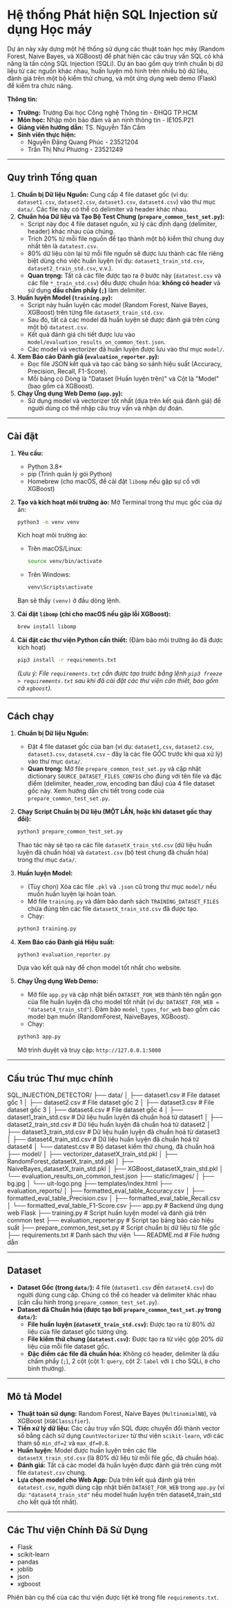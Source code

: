 # Hệ thống Phát hiện SQL Injection sử dụng Học máy

Dự án này xây dựng một hệ thống sử dụng các thuật toán học máy (Random Forest, Naive Bayes, và XGBoost) để phát hiện các câu truy vấn SQL có khả năng là tấn công SQL Injection (SQLi). Dự án bao gồm quy trình chuẩn bị dữ liệu từ các nguồn khác nhau, huấn luyện mô hình trên nhiều bộ dữ liệu, đánh giá trên một bộ kiểm thử chung, và một ứng dụng web demo (Flask) để kiểm tra chức năng.

**Thông tin:**
* **Trường:** Trường Đại học Công nghệ Thông tin - ĐHQG TP.HCM
* **Môn học:** Nhập môn bảo đảm và an ninh thông tin - IE105.P21
* **Giảng viên hướng dẫn:** TS. Nguyễn Tấn Cầm
* **Sinh viên thực hiện:**
    * Nguyễn Đặng Quang Phúc - 23521204
    * Trần Thị Như Phương - 23521249

---

## Quy trình Tổng quan

1.  **Chuẩn bị Dữ liệu Nguồn:** Cung cấp 4 file dataset gốc (ví dụ: `dataset1.csv`, `dataset2.csv`, `dataset3.csv`, `dataset4.csv`) vào thư mục `data/`. Các file này có thể có delimiter và header khác nhau.
2.  **Chuẩn hóa Dữ liệu và Tạo Bộ Test Chung (`prepare_common_test_set.py`):**
    * Script này đọc 4 file dataset nguồn, xử lý các định dạng (delimiter, header) khác nhau của chúng.
    * Trích 20% từ mỗi file nguồn để tạo thành một bộ kiểm thử chung duy nhất tên là `datatest.csv`.
    * 80% dữ liệu còn lại từ mỗi file nguồn sẽ được lưu thành các file riêng biệt dùng cho việc huấn luyện (ví dụ: `dataset1_train_std.csv`, `dataset2_train_std.csv`, v.v.).
    * **Quan trọng:** Tất cả các file được tạo ra ở bước này (`datatest.csv` và các file `*_train_std.csv`) đều được chuẩn hóa: **không có header** và sử dụng **dấu chấm phẩy (`;`)** làm delimiter.
3.  **Huấn luyện Model (`training.py`):**
    * Script này huấn luyện các model (Random Forest, Naive Bayes, XGBoost) trên từng file `datasetX_train_std.csv`.
    * Sau đó, tất cả các model đã huấn luyện sẽ được đánh giá trên cùng một bộ `datatest.csv`.
    * Kết quả đánh giá chi tiết được lưu vào `model/evaluation_results_on_common_test.json`.
    * Các model và vectorizer đã huấn luyện được lưu vào thư mục `model/`.
4.  **Xem Báo cáo Đánh giá (`evaluation_reporter.py`):**
    * Đọc file JSON kết quả và tạo các bảng so sánh hiệu suất (Accuracy, Precision, Recall, F1-Score).
    * Mỗi bảng có Dòng là "Dataset (Huấn luyện trên)" và Cột là "Model" (bao gồm cả XGBoost).
5.  **Chạy Ứng dụng Web Demo (`app.py`):**
    * Sử dụng model và vectorizer tốt nhất (dựa trên kết quả đánh giá) để người dùng có thể nhập câu truy vấn và nhận dự đoán.

---

## Cài đặt

1.  **Yêu cầu:**
    * Python 3.8+
    * pip (Trình quản lý gói Python)
    * Homebrew (cho macOS, để cài đặt `libomp` nếu gặp sự cố với XGBoost)

2.  **Tạo và kích hoạt môi trường ảo:**
    Mở Terminal trong thư mục gốc của dự án:
    ```bash
    python3 -m venv venv
    ```
    Kích hoạt môi trường ảo:
    * Trên macOS/Linux:
        ```bash
        source venv/bin/activate
        ```
    * Trên Windows:
        ```bash
        venv\Scripts\activate
        ```
    Bạn sẽ thấy `(venv)` ở đầu dòng lệnh.

3.  **Cài đặt `libomp` (chỉ cho macOS nếu gặp lỗi XGBoost):**
    ```bash
    brew install libomp
    ```

4.  **Cài đặt các thư viện Python cần thiết:**
    (Đảm bảo môi trường ảo đã được kích hoạt)
    ```bash
    pip3 install -r requirements.txt
    ```
    *(Lưu ý: File `requirements.txt` cần được tạo trước bằng lệnh `pip3 freeze > requirements.txt` sau khi đã cài đặt các thư viện cần thiết, bao gồm cả `xgboost`).*

---

## Cách chạy

1.  **Chuẩn bị Dữ liệu Nguồn:**
    * Đặt 4 file dataset gốc của bạn (ví dụ: `dataset1.csv`, `dataset2.csv`, `dataset3.csv`, `dataset4.csv` - đây là các file GỐC trước khi qua xử lý) vào thư mục `data/`.
    * **Quan trọng:** Mở file `prepare_common_test_set.py` và cập nhật dictionary `SOURCE_DATASET_FILES_CONFIG` cho đúng với tên file và đặc điểm (delimiter, header\_row, encoding ban đầu) của 4 file dataset gốc này. Xem hướng dẫn chi tiết trong code của `prepare_common_test_set.py`.

2.  **Chạy Script Chuẩn bị Dữ liệu (MỘT LẦN, hoặc khi dataset gốc thay đổi):**
    ```bash
    python3 prepare_common_test_set.py
    ```
    Thao tác này sẽ tạo ra các file `datasetX_train_std.csv` (dữ liệu huấn luyện đã chuẩn hóa) và `datatest.csv` (bộ test chung đã chuẩn hóa) trong thư mục `data/`.

3.  **Huấn luyện Model:**
    * (Tùy chọn) Xóa các file `.pkl` và `.json` cũ trong thư mục `model/` nếu muốn huấn luyện lại hoàn toàn.
    * Mở file `training.py` và đảm bảo danh sách `TRAINING_DATASET_FILES` chứa đúng tên các file `datasetX_train_std.csv` đã được tạo.
    * Chạy:
    ```bash
    python3 training.py
    ```

4.  **Xem Báo cáo Đánh giá Hiệu suất:**
    ```bash
    python3 evaluation_reporter.py
    ```
    Dựa vào kết quả này để chọn model tốt nhất cho website.

5.  **Chạy Ứng dụng Web Demo:**
    * Mở file `app.py` và cập nhật biến `DATASET_FOR_WEB` thành tên ngắn gọn của file huấn luyện đã cho model tốt nhất (ví dụ: `DATASET_FOR_WEB = "dataset4_train_std"`). Đảm bảo `model_types_for_web` bao gồm các model bạn muốn (RandomForest, NaiveBayes, XGBoost).
    * Chạy:
    ```bash
    python3 app.py
    ```
    Mở trình duyệt và truy cập: `http://127.0.0.1:5000`

---

## Cấu trúc Thư mục chính

SQL_INJECTION_DETECTOR/
├── data/
│   ├── dataset1.csv                     # File dataset gốc 1
│   ├── dataset2.csv                     # File dataset gốc 2
│   ├── dataset3.csv                     # File dataset gốc 3
│   ├── dataset4.csv                     # File dataset gốc 4
│   ├── dataset1_train_std.csv           # Dữ liệu huấn luyện đã chuẩn hoá từ dataset1
│   ├── dataset2_train_std.csv           # Dữ liệu huấn luyện đã chuẩn hoá từ dataset2
│   ├── dataset3_train_std.csv           # Dữ liệu huấn luyện đã chuẩn hoá từ dataset3
│   ├── dataset4_train_std.csv           # Dữ liệu huấn luyện đã chuẩn hoá từ dataset4
│   └── datatest.csv                     # Bộ dataset kiểm thử chung, đã chuẩn hoá
├── model/
│   ├── vectorizer_datasetX_train_std.pkl
│   ├── RandomForest_datasetX_train_std.pkl
│   ├── NaiveBayes_datasetX_train_std.pkl
│   ├── XGBoost_datasetX_train_std.pkl
│   └── evaluation_results_on_common_test.json
├── static/images/
│   ├── bg.jpg
│   └── uit-logo.png
├── templates/index.html
├── evaluation_reports/
│   ├── formatted_eval_table_Accuracy.csv
│   ├── formatted_eval_table_Precision.csv
│   ├── formatted_eval_table_Recall.csv
│   └── formatted_eval_table_F1-Score.csv
├── app.py                             # Backend ứng dụng web Flask
├── training.py                        # Script huấn luyện model và đánh giá trên common test
├── evaluation_reporter.py             # Script tạo bảng báo cáo hiệu suất
├── prepare_common_test_set.py         # Script chuẩn bị dữ liệu từ file gốc
├── requirements.txt                   # Danh sách thư viện
└── README.md                          # File hướng dẫn

---

## Dataset

* **Dataset Gốc (trong `data/`):** 4 file (`dataset1.csv` đến `dataset4.csv`) do người dùng cung cấp. Chúng có thể có header và delimiter khác nhau (cần cấu hình trong `prepare_common_test_set.py`).
* **Dataset đã Chuẩn hóa (được tạo bởi `prepare_common_test_set.py` trong `data/`):**
    * **File huấn luyện (`datasetX_train_std.csv`):** Được tạo ra từ 80% dữ liệu của file dataset gốc tương ứng.
    * **File kiểm thử chung (`datatest.csv`):** Được tạo ra từ việc gộp 20% dữ liệu của mỗi file dataset gốc.
    * **Đặc điểm các file đã chuẩn hóa:** Không có header, delimiter là dấu chấm phẩy (`;`), 2 cột (cột 1: `query`, cột 2: `label` với `1` cho SQLi, `0` cho bình thường).

---

## Mô tả Model

* **Thuật toán sử dụng:** Random Forest, Naive Bayes (`MultinomialNB`), và XGBoost (`XGBClassifier`).
* **Tiền xử lý dữ liệu:** Các câu truy vấn SQL được chuyển đổi thành vector số bằng cách sử dụng `CountVectorizer` từ thư viện `scikit-learn`, với các tham số `min_df=2` và `max_df=0.8`.
* **Huấn luyện:** Model được huấn luyện trên các file `datasetX_train_std.csv` (là 80% dữ liệu từ mỗi file gốc, đã chuẩn hóa).
* **Đánh giá:** Tất cả các model đã huấn luyện được đánh giá trên cùng một file `datatest.csv` chung.
* **Lựa chọn model cho Web App:** Dựa trên kết quả đánh giá trên `datatest.csv`, người dùng cập nhật biến `DATASET_FOR_WEB` trong `app.py` (ví dụ: `"dataset4_train_std"` nếu model huấn luyện trên dataset4_train_std cho kết quả tốt nhất).

---

## Các Thư viện Chính Đã Sử Dụng

* Flask
* scikit-learn
* pandas
* joblib
* json
* xgboost

Phiên bản cụ thể của các thư viện được liệt kê trong file `requirements.txt`.
